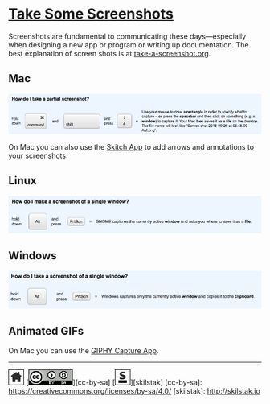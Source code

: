 # [Take Some Screenshots](#table-of-contents)

Screenshots are fundamental to communicating these days—especially
when designing a new app or program or writing up documentation.
The best explanation of screen shots is at
[take-a-screenshot.org](http://www.take-a-screenshot.org).

## Mac

![](/assets/screenshot-mac.png)

On Mac you can also use the [Skitch App](https://evernote.com/skitch/)
to add arrows and annotations to your screenshots.

## Linux

![](/assets/screenshot-linux.png)

## Windows

![](/assets/screenshot-win.png)

## Animated GIFs

On Mac you can use the [GIPHY Capture
App](https://itunes.apple.com/us/app/giphy-capture.-the-gif-maker/id668208984?mt=12).

---
[![home](/assets/home-bw.png)](/README.md)
[![cc-by-sa](/assets/cc-by-sa.png)][cc-by-sa]
[![skilstak](/assets/skilstak-logo-bw.png)][skilstak]
[cc-by-sa]: https://creativecommons.org/licenses/by-sa/4.0/
[skilstak]: http://skilstak.io

